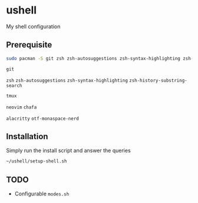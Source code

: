# ushell
My shell configuration

## Prerequisite
```bash
sudo pacman -S git zsh zsh-autosuggestions zsh-syntax-highlighting zsh-history-substring-search tmux neovim alacritty otf-monaspace-nerd
```
`git`

`zsh`
`zsh-autosuggestions`
`zsh-syntax-highlighting`
`zsh-history-substring-search`

`tmux`

`neovim`
`chafa`

`alacritty`
`otf-monaspace-nerd`

## Installation
Simply run the install script and answer the queries
```bash
~/ushell/setup-shell.sh
```

## TODO
- Configurable `modes.sh`
